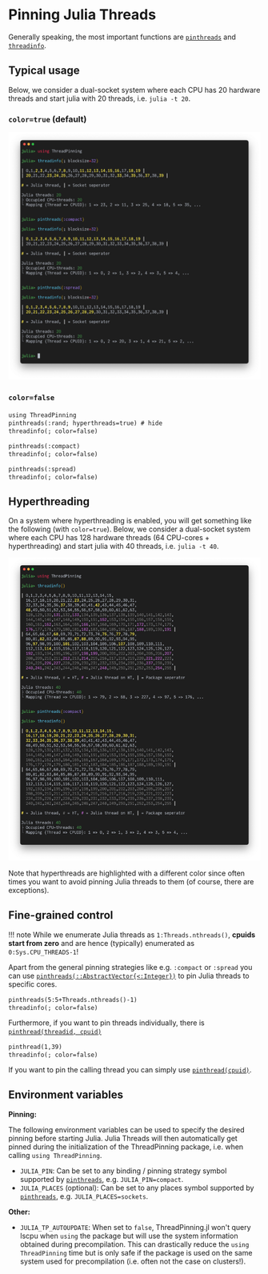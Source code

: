 # Pinning Julia Threads

Generally speaking, the most important functions are [`pinthreads`](@ref) and [`threadinfo`](@ref).

## Typical usage

Below, we consider a dual-socket system where each CPU has 20 hardware threads and start julia with 20 threads, i.e. `julia -t 20`.

### `color=true` (default)

![threadinfo_noht.png](threadinfo_noht.png)

### `color=false`

```@repl ex_pinning
using ThreadPinning
pinthreads(:rand; hyperthreads=true) # hide
threadinfo(; color=false)
```

```@repl ex_pinning
pinthreads(:compact)
threadinfo(; color=false)
```

```@repl ex_pinning
pinthreads(:spread)
threadinfo(; color=false)
```

## Hyperthreading

On a system where hyperthreading is enabled, you will get something like the following (with `color=true`). Below, we consider a dual-socket system where each CPU has 128 hardware threads (64 CPU-cores + hyperthreading) and start julia with 40 threads, i.e. `julia -t 40`.

![threadinfo.png](threadinfo.png)

Note that hyperthreads are highlighted with a different color since often times you want to avoid pinning Julia threads to them (of course, there are exceptions).

## Fine-grained control

!!! note
    While we enumerate Julia threads as `1:Threads.nthreads()`, **cpuids start from zero** and are hence (typically) enumerated as `0:Sys.CPU_THREADS-1`!

Apart from the general pinning strategies like e.g. `:compact` or `:spread` you can use [`pinthreads(::AbstractVector{<:Integer})`](@ref) to pin Julia threads to specific cores.

```@repl ex_pinning
pinthreads(5:5+Threads.nthreads()-1)
threadinfo(; color=false)
```

Furthermore, if you want to pin threads individually, there is [`pinthread(threadid, cpuid)`](@ref)
```@repl ex_pinning
pinthread(1,39)
threadinfo(; color=false)
```

If you want to pin the calling thread you can simply use [`pinthread(cpuid)`](@ref).

## Environment variables

**Pinning:**

The following environment variables can be used to specify the desired pinning before starting Julia. Julia Threads will then automatically get pinned during the initialization of the ThreadPinning package, i.e. when calling `using ThreadPinning`.
* `JULIA_PIN`: Can be set to any binding / pinning strategy symbol supported by [`pinthreads`](@ref), e.g. `JULIA_PIN=compact`.
* `JULIA_PLACES` (optional): Can be set to any places symbol supported by [`pinthreads`](@ref), e.g. `JULIA_PLACES=sockets`.

**Other:**
* `JULIA_TP_AUTOUPDATE`: When set to `false`, ThreadPinning.jl won't query lscpu when `using` the package but will use the system information obtained during precompilation. This can drastically reduce the `using ThreadPinning` time but is only safe if the package is used on the same system used for precompilation (i.e. often not the case on clusters!).